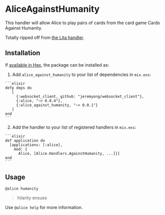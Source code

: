 # AliceAgainstHumanity

This handler will allow Alice to play pairs of cards from the card game Cards Against Humanity.

Totally ripped off from [the Lita handler](https://github.com/muyjohno/lita-against-humanity).

## Installation

If [available in Hex](https://hex.pm/packages/alice_against_humanity), the package can be installed as:

  1. Add `alice_against_humanity` to your list of dependencies in `mix.exs`:

    ```elixir
    defp deps do
       [
         {:websocket_client, github: "jeremyong/websocket_client"},
         {:alice, "~> 0.0.4"},
         {:alice_against_humanity, "~> 0.0.1"}
       ]
    end
    ```

  2. Add the handler to your list of registered handlers in `mix.exs`:

    ```elixir
    def application do
      [applications: [:alice],
        mod: {
          Alice, [Alice.Handlers.AgainstHumanity, ...]}]
    end
    ```

## Usage

`@alice humanity`
> hilarity ensues

Use `@alice help` for more information.
